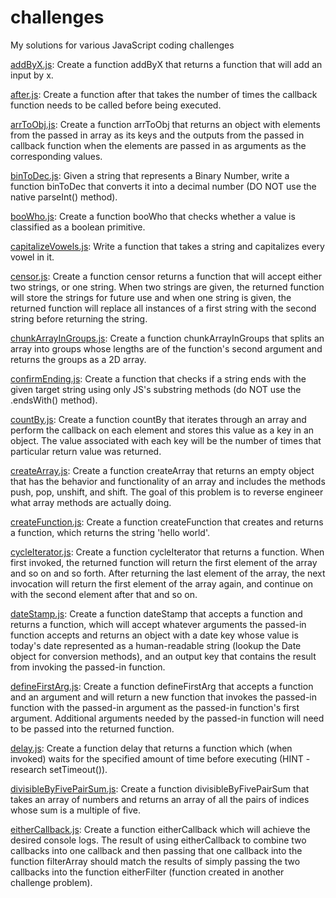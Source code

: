 # challenges

My solutions for various JavaScript coding challenges


[addByX.js](https://github.com/fraisai/challenges/blob/main/addByX.js): Create a function addByX that returns a function that will add an input by x.  
  
[after.js](https://github.com/fraisai/challenges/blob/main/after.js): Create a function after that takes the number of times the callback function needs to be called before being executed. 
  
[arrToObj.js](https://github.com/fraisai/challenges/blob/main/arrToObj.js): Create a function arrToObj that returns an object with elements from the passed in array as its keys and the outputs from the passed in callback function when the elements are passed in as arguments as the corresponding values.  
  
[binToDec.js](https://github.com/fraisai/challenges/blob/main/binToDec.js): Given a string that represents a Binary Number, write a function binToDec that converts it into a decimal number (DO NOT use the native parseInt() method).  
  
[booWho.js](https://github.com/fraisai/challenges/blob/main/booWho.js): Create a function booWho that checks whether a value is classified as a boolean primitive.  
  
[capitalizeVowels.js](https://github.com/fraisai/challenges/blob/main/capitalizeVowels.js): Write a function that takes a string and capitalizes every vowel in it.  
  
[censor.js](https://github.com/fraisai/challenges/blob/main/censor.js): Create a function censor returns a function that will accept either two strings, or one string. When two strings are given, the returned function will store the strings for future use and when one string is given, the returned function will replace all instances of a first string with the second string before returning the string.  
  
[chunkArrayInGroups.js](https://github.com/fraisai/challenges/blob/main/chunkArrayInGroups.js): Create a function chunkArrayInGroups that splits an array into groups whose lengths are of the function's second argument and returns the groups as a 2D array.

[confirmEnding.js](https://github.com/fraisai/challenges/blob/main/confirmEnding.js): Create a function that checks if a string ends with the given target string using only JS's substring methods (do NOT use the .endsWith() method).  
  
[countBy.js](https://github.com/fraisai/challenges/blob/main/countBy.js): Create a function countBy that iterates through an array and perform the callback on each element and stores this value as a key in an object. The value associated with each key will be the number of times that particular return value was returned.  
  
[createArray.js](https://github.com/fraisai/challenges/blob/main/createArray.js): Create a function createArray that returns an empty object that has the behavior and functionality of an array and includes the methods push, pop, unshift, and shift. The goal of this problem is to reverse engineer what array methods are actually doing.  
  
[createFunction.js](https://github.com/fraisai/challenges/blob/main/createFunction.js): Create a function createFunction that creates and returns a function, which returns the string 'hello world'.

[cycleIterator.js](https://github.com/fraisai/challenges/blob/main/cycleIterator.js): Create a function cycleIterator that returns a function. When first invoked, the returned function will return the first element of the array and so on and so forth. After returning the last element of the array, the next invocation will return the first element of the array again, and continue on with the second element after that and so on.  

[dateStamp.js](https://github.com/fraisai/challenges/blob/main/dateStamp.js): Create a function dateStamp that accepts a function and returns a function, which will accept whatever arguments the passed-in function accepts and returns an object with a date key whose value is today's date represented as a human-readable string (lookup the Date object for conversion methods), and an output key that contains the result from invoking the passed-in function.  

[defineFirstArg.js](https://github.com/fraisai/challenges/blob/main/defineFirstArg.js): Create a function defineFirstArg that accepts a function and an argument and will return a new function that invokes the passed-in function with the passed-in argument as the passed-in function's first argument. Additional arguments needed by the passed-in function will need to be passed into the returned function.  

[delay.js](https://github.com/fraisai/challenges/blob/main/delay.js): Create a function delay that returns a function which (when invoked) waits for the specified amount of time before executing (HINT - research setTimeout()).

[divisibleByFivePairSum.js](https://github.com/fraisai/challenges/blob/main/divisibleByFivePairSum.js): Create a function divisibleByFivePairSum that takes an array of numbers and returns an array of all the pairs of indices whose sum is a multiple of five.  

[eitherCallback.js](https://github.com/fraisai/challenges/blob/main/eitherCallback.js): 
Create a function eitherCallback which will achieve the desired console logs. The result of using eitherCallback to combine two callbacks into one callback and then passing that one callback into the function filterArray should match the results of simply passing the two callbacks into the function eitherFilter (function created in another challenge problem).



  



